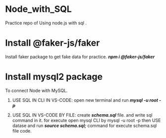 # Node_with_SQL
Practice repo of Using node.js with sql .

# Install @faker-js/faker
Install faker package to get fake data for practice.
<i><b>npm i @faker-js/faker</b></i> 

# Install mysql2 package
To connect Node with MySQL.
1. USE SQL IN CLI IN VS-CODE: 
   open new terminal and run <i><b> mysql -u root -p </b></i>

2. USE SQL IN VS-CODE BY FILE:
   create <i><b>schema.sql</b></i> file. and write sql command in it.
   for execute open mysql CLI by mysql -u root -p then USE datase and run <i><b>source schema.sql;</b></i> command for execute schema.sql file code.
